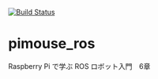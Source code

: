 [![Build Status](https://travis-ci.org/fu11ji26/pimouse_ros.svg?branch=master)](https://travis-ci.org/fu11ji26/pimouse_ros)

# pimouse_ros
Raspberry Pi で学ぶ ROS ロボット入門　6章
